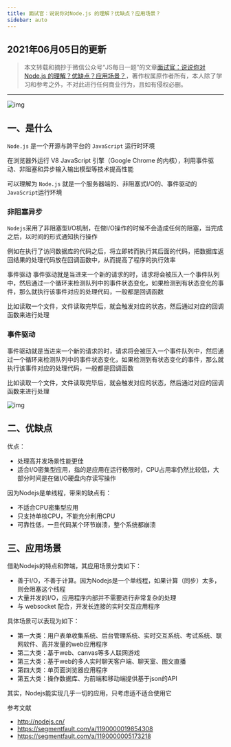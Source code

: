 ```yaml
---
title: 面试官：说说你对Node.js 的理解？优缺点？应用场景？
sidebar: auto
---
```

<style>
    .go-to-top {
        display: block !important;
    }
</style>

## 2021年06月05日的更新
>本文转载和摘抄于微信公众号“JS每日一题”的文章[面试官：说说你对Node.js 的理解？优缺点？应用场景？](https://mp.weixin.qq.com/s/Xll3RS2C8K2Oxe5wpuaeZw)，著作权属原作者所有，本人除了学习和参考之外，不对此进行任何商业行为，且如有侵权必删。
***

<img class="custom" :src="$withBase('/assets/img/img20210605/nodejs_1.webp')" alt="img" style="margin:0 auto; display:block;">

## 一、是什么

`Node.js` 是一个开源与跨平台的 `JavaScript` 运行时环境

在浏览器外运行 V8 JavaScript 引擎（Google Chrome 的内核），利用事件驱动、非阻塞和异步输入输出模型等技术提高性能

可以理解为 `Node.js` 就是一个服务器端的、非阻塞式I/O的、事件驱动的`JavaScript`运行环境

### 非阻塞异步
`Nodejs`采用了非阻塞型I/O机制，在做I/O操作的时候不会造成任何的阻塞，当完成之后，以时间的形式通知执行操作

例如在执行了访问数据库的代码之后，将立即转而执行其后面的代码，把数据库返回结果的处理代码放在回调函数中，从而提高了程序的执行效率

事件驱动
事件驱动就是当进来一个新的请求的时，请求将会被压入一个事件队列中，然后通过一个循环来检测队列中的事件状态变化，如果检测到有状态变化的事件，那么就执行该事件对应的处理代码，一般都是回调函数

比如读取一个文件，文件读取完毕后，就会触发对应的状态，然后通过对应的回调函数来进行处理

### 事件驱动
事件驱动就是当进来一个新的请求的时，请求将会被压入一个事件队列中，然后通过一个循环来检测队列中的事件状态变化，如果检测到有状态变化的事件，那么就执行该事件对应的处理代码，一般都是回调函数

比如读取一个文件，文件读取完毕后，就会触发对应的状态，然后通过对应的回调函数来进行处理

<img class="custom" :src="$withBase('/assets/img/img20210605/nodejs_2.webp')" alt="img" style="margin:0 auto; display:block;">

## 二、优缺点
优点：

+ 处理高并发场景性能更佳
+ 适合I/O密集型应用，指的是应用在运行极限时，CPU占用率仍然比较低，大部分时间是在做I/O硬盘内存读写操作  

因为Nodejs是单线程，带来的缺点有：

+ 不适合CPU密集型应用
+ 只支持单核CPU，不能充分利用CPU
+ 可靠性低，一旦代码某个环节崩溃，整个系统都崩溃

## 三、应用场景
借助Nodejs的特点和弊端，其应用场景分类如下：

+ 善于I/O，不善于计算。因为Nodejs是一个单线程，如果计算（同步）太多，则会阻塞这个线程
+ 大量并发的I/O，应用程序内部并不需要进行非常复杂的处理
+ 与 websocket 配合，开发长连接的实时交互应用程序


具体场景可以表现为如下：

+ 第一大类：用户表单收集系统、后台管理系统、实时交互系统、考试系统、联网软件、高并发量的web应用程序
+ 第二大类：基于web、canvas等多人联网游戏
+ 第三大类：基于web的多人实时聊天客户端、聊天室、图文直播
+ 第四大类：单页面浏览器应用程序
+ 第五大类：操作数据库、为前端和移动端提供基于json的API

其实，Nodejs能实现几乎一切的应用，只考虑适不适合使用它

参考文献
+ <http://nodejs.cn/>
+ <https://segmentfault.com/a/1190000019854308>
+ <https://segmentfault.com/a/1190000005173218>